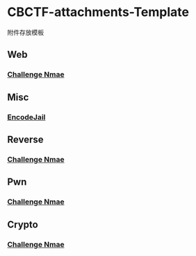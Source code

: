 # CBCTF-attachments-Template
附件存放模板

## Web
### [Challenge Nmae](https://github.com/0RAYS/2023-CBCTF/tree/main/Web/Challenge%20Name)
## Misc
### [EncodeJail](https://github.com/0RAYS/2023-CBCTF/tree/main/Misc/EncodeJail)
## Reverse
### [Challenge Nmae](https://github.com/0RAYS/2023-CBCTF/tree/main/Reverse/Challenge%20Name)
## Pwn
### [Challenge Nmae](https://github.com/0RAYS/2023-CBCTF/tree/main/Pwn/Challenge%20Name)
## Crypto
### [Challenge Nmae](https://github.com/0RAYS/2023-CBCTF/tree/main/Crypto/Challenge%20Name)
